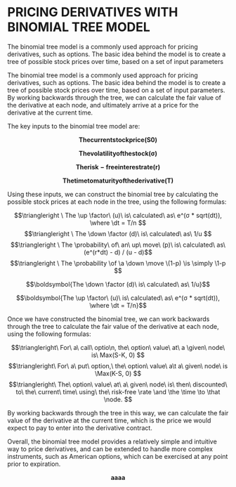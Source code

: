 # PRICING DERIVATIVES WITH BINOMIAL TREE MODEL
The binomial tree model is a commonly used approach for pricing derivatives, such as options. The basic idea behind the model is to create a tree of possible stock prices over time, based on a set of input parameters


The binomial tree model is a commonly used approach for pricing derivatives, such as options. The basic idea behind the model is to create a tree of possible stock prices over time, based on a set of input parameters. By working backwards through the tree, we can calculate the fair value of the derivative at each node, and ultimately arrive at a price for the derivative at the current time.

The key inputs to the binomial tree model are:

$$\boldsymbol{The current stock price (S0)}$$

$$\boldsymbol{The volatility of the stock (σ)}$$

$$\boldsymbol{The risk-free interest rate (r)}$$

$$\boldsymbol{The time to maturity of the derivative (T)}$$



Using these inputs, we can construct the binomial tree by calculating the possible stock prices at each node in the tree, using the following formulas:

$$\triangleright \ The \up  \factor\ (u)\ is\ calculated\ as\ e^(σ * sqrt(dt)), \where \dt = T/n $$
$$\triangleright \ The \down \factor (d)\ is\ calculated\ as\ 1/u $$
$$\triangleright \ The \probability\ of\ an\ up\ move\ (p)\ is\ calculated\ as\ (e^(r*dt) - d) / (u - d)$$
$$\triangleright \ The \probability \of \a \down \move \(1-p) \is \simply \1-p $$

$$\boldsymbol{The \down \factor (d)\ is\ calculated\ as\ 1/u}$$

$$\boldsymbol{The \up  \factor\ (u)\ is\ calculated\ as\ e^(σ * sqrt(dt)), \where \dt = T/n}$$


Once we have constructed the binomial tree, we can work backwards through the tree to calculate the fair value of the derivative at each node, using the following formulas:

$$\triangleright\ For\ a\ call\ optio\n, the\ option\ value\ at\ a \given\ node\ is\ Max(S-K, 0) $$
$$\triangleright\ For\ a\ put\ option,\ the\ option\ value\ a\t a\ given\ node\ is \Max(K-S, 0) $$
$$\triangleright\ The\ option\ value\ at\ a\ given\ node\ is\ then\ discounted\ to\ the\ current\ time\ using\ the\ risk-free \rate \and \the \time \to \that \node. $$

By working backwards through the tree in this way, we can calculate the fair value of the derivative at the current time, which is the price we would expect to pay to enter into the derivative contract.

Overall, the binomial tree model provides a relatively simple and intuitive way to price derivatives, and can be extended to handle more complex instruments, such as American options, which can be exercised at any point prior to expiration.


$$\boldsymbol{aaaa}$$

